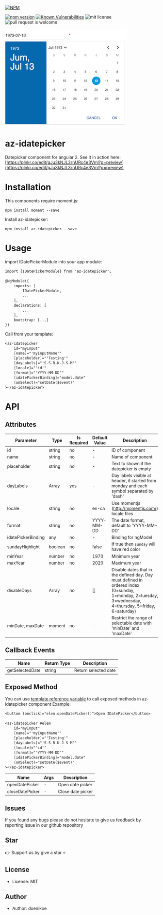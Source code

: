 [![NPM](https://nodei.co/npm/az-idatepicker.png?downloads=true&stars=true)](https://nodei.co/npm/az-idatepicker/)

[![npm version](https://badge.fury.io/js/az-idatepicker.svg)](https://badge.fury.io/js/az-idatepicker) [![Known Vulnerabilities](https://snyk.io/test/npm/az-idatepicker/badge.svg)](https://snyk.io/test/npm/az-idatepicker) ![mit license](https://img.shields.io/packagist/l/doctrine/orm.svg) ![pull request is welcome](https://img.shields.io/badge/PRs-welcome-brightgreen.svg?style=flat-square)
 
![screenshot](https://github.com/doenikoe/az-idatepicker/raw/master/screenshot.png)

# az-idatepicker
Datepicker component for angular 2. See it in action here: [https://plnkr.co/edit/gJu3kNJL3rnURc4e3Vml?p=preview](https://plnkr.co/edit/gJu3kNJL3rnURc4e3Vml?p=preview) 

# Installation
This components require moment.js:
```npm
npm install moment --save
```
Install az-idatepicker:
```npm
npm install az-idatepicker --save
```

# Usage
import IDatePickerModule into your app module:
```angularjs
import {IDatePickerModule} from 'az-idatepicker';

@NgModule({
    imports: [
        IDatePickerModule,
        ...
    ],
    declarations: [
        ...
    ],
    bootstrap: [...]
})
```
Call <az-idatepicker> from your template:
```angular2html
<az-idatepicker
    id="myInput"
    [name]="'myInputName'"
    [placeholder]="'Testing'"
    [dayLabels]="'S-S-R-K-J-S-M'"
    [locale]="'id'"
    [format]="'YYYY-MM-DD'"
    [idatePickerBinding]="model.date"
    (onSelect)="setDate($event)"
></az-idatepicker>    
```

# API
## Attributes
| Parameter          	| Type           | Is Required | Default Value | Description                                                                                                                                                |
|-----------------------|----------------|-------------|---------------|------------------------------------------------------------------------------------------------------------------------------------------------------------|
| id                 	| string         | no          |      -        | ID of component                                                                                                                                            |
| name               	| string         | no          |      -        | Name of component                                                                                                                                          |
| placeholder        	| string         | no          |      -        | Text to shown if the datepicker is empty                                                                                                                   |
| dayLabels       	    | Array<string>  | yes         |      -        | Day labels visible at header, it started from monday and each symbol separated by 'dash'                                                                   |
| locale             	| string         | no          |    en-ca      | Use momentjs (http://momentjs.com/) locale files                                                                                                           |
| format             	| string         | no          |  YYYY-MM-DD   | The date format, default to 'YYYY-MM-DD'                                                                                                                   |
| idatePickerBinding 	| any            | no          |      -        | Binding for ngModel                                                                                                                                        |
| sundayHighlight       | boolean        | no          |    false      | If true then `sunday` will have red color                                                                                                                  |
| minYear               | number         | no          |     1970      | Minimum year                                                                                                                                               |
| maxYear               | number         | no          |     2020      | Maximum year                                                                                                                                               |
| disableDays           | Array<number>  | no          |     []        | Disable dates that in the defined day. Day must defined in ordered index (0=sunday, 1=monday, 2=tuesday, 3=wednesday, 4=thursday, 5=friday, 6=saturday)    |
| minDate, maxDate      | moment         | no          |      -        | Restrict the range of selectable date with 'minDate' and 'maxDate'                                                                                         |
  
## Callback Events
| Name                  | Return Type  | Description                                                                                        |
|-----------------------|--------------|----------------------------------------------------------------------------------------------------|
| getSelectedDate       | string       | Return selected date

## Exposed Method
You can use [template reference variable](https://angular.io/docs/ts/latest/guide/template-syntax.html#!#ref-vars) to call exposed methods in az-idatepicker component
Example:
```angular2html
<button (onclick)="elem.openDatePicker()">Open IDatePicker</button>

<az-idatepicker #elem
    id="myInput"
    [name]="'myInputName'"
    [placeholder]="'Testing'"
    [dayLabels]="'S-S-R-K-J-S-M'"
    [locale]="'id'"
    [format]="'YYYY-MM-DD'"
    [idatePickerBinding]="model.date"
    (onSelect)="setDate($event)"
></az-idatepicker>
```

| Name                  | Args  | Description           |
|-----------------------|-------|-----------------------|
| openDatePicker        | -     | Open date picker      |
| closeDatePicker       | -     | Close date picker     |

## Issues
If you found any bugs please do not hesitate to give us feedback by reporting issue in our github repository

## Star
:point_right: Support us by give a star :star: 

## License
- License: MIT

## Author 
- Author: doenikoe



